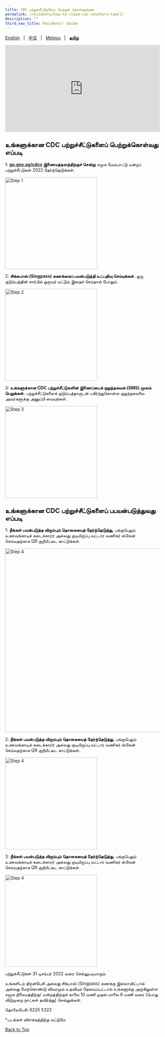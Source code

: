 ```yaml
---
title: CDC பற்றுச்சீட்டுகளைப் பெற்றுக் கொள்ளுங்கள்
permalink: /residents/how-to-claim-cdc-vouchers-tamil/
description: ""
third_nav_title: Residents' Guide
---
```

<span id="cdcv_page_top"></span>

[English](how-to-claim-cdc-vouchers) &nbsp;&nbsp;&#124;&nbsp;&nbsp; [中文](how-to-claim-cdc-vouchers-chinese)  &nbsp;&nbsp;&#124;&nbsp;&nbsp; [Melayu](how-to-claim-cdc-vouchers-malay) &nbsp;&nbsp;&#124;&nbsp;&nbsp; **[தமிழ்](how-to-claim-cdc-vouchers-tamil)**

<style>
	h1 {
	white-space:normal !important;
	hyphens: auto !important;
	overflow-x: auto !important;
	overflow-y: hidden !important;
}
	
a.bp-button {
	height: 6em !important;
	white-space:pre-line !important;
}
	
 .youtubecontainer {
    position: relative;
    width: 100%;
    height: 0;
    padding-bottom: 56.25%;
}
.youtubevideo {
    position: absolute;
    top: 0;
    left: 0;
    width: 100%;
    height: 100%;
}
</style>

<div class="youtubecontainer">
<iframe class="youtubevideo" src="https://www.youtube.com/embed/YMp3rmAWGcw" title="YouTube video player" frameborder="0" allow="accelerometer; autoplay; clipboard-write; encrypted-media; gyroscope; picture-in-picture" allowfullscreen></iframe>
</div>

## உங்களுக்கான CDC பற்றுச்சீட்டுகளைப் பெற்றுக்கொள்வது எப்படி


1: <strong>[go.gov.sg/cdcv](https://go.gov.sg/cdcv) இணையத்தளத்திற்குச் சென்று</strong> சமூக மேம்பாட்டு மன்றப் பற்றுச்சீட்டுகள் 2022 தேர்ந்தெடுங்கள்.

<img src="/images/residents/campaign%20listing%20(Mobile%20Mock)%20(Tamil).png" alt="Step 1" style="width:300px !important;" />

2: <strong>சிங்கபாஸ் (Singpass) கணக்கைப் பயன்படுத்தி உட்பதிவு செய்யுங்கள்.</strong> ஒரு குடும்பத்தின் சார்பில் ஒருவர் மட்டும் இதைச் செய்தால் போதும்.  

<img src="/images/residents/Campaign%20sign%20up%20(Mobile%20Mock)%20(Tamil).png" alt="Step 2" style="width:300px !important;" />


3: **உங்களுக்கான CDC பற்றுச்சீட்டுகளின் இணைப்பைக் குறுந்தகவல் (SMS) மூலம் பெறுங்கள்.** பற்றுச்சீட்டுகளைக் குடும்பத்தாருடன் பகிர்ந்துகொள்ள குறுந்தகவலை அவர்களுக்கு அனுப்பி வையுங்கள். 

<img src="/images/residents/Voucher%20SMS%20(Mobile%20Mock)%20(Tamil).png" alt="Step 3" style="width:300px !important;" />

## உங்களுக்கான CDC பற்றுச்சீட்டுகளைப் பபயன்படுத்துவது எப்படி

1: **நீங்கள் பயன்படுத்த விரும்பும் தொகையைத் தேர்ந்தெடுத்து,** பங்குபெறும் உணவங்காடிக் கடைக்காரர் அல்லது குடியிருப்பு வட்டார வணிகர் ஸ்கேன் செய்வதற்காக QR குறியீட்டை காட்டுங்கள்.

<img src="/images/residents/select%20vouchers%20page%20tamil.png" alt="Step 4" style="width:600px !important;" />


2: **நீங்கள் பயன்படுத்த விரும்பும் தொகையைத் தேர்ந்தெடுத்து,** பங்குபெறும் உணவங்காடிக் கடைக்காரர் அல்லது குடியிருப்பு வட்டார வணிகர் ஸ்கேன் செய்வதற்காக QR குறியீட்டை காட்டுங்கள்.

<img src="/images/residents/select%20vouchers%20tamil.png" alt="Step 4" style="width:300px !important;" />

3: **நீங்கள் பயன்படுத்த விரும்பும் தொகையைத் தேர்ந்தெடுத்து,** பங்குபெறும் உணவங்காடிக் கடைக்காரர் அல்லது குடியிருப்பு வட்டார வணிகர் ஸ்கேன் செய்வதற்காக QR குறியீட்டை காட்டுங்கள்.

<img src="/images/residents/qr%20page%20tamil.png" alt="Step 4" style="width:300px !important;" />


பற்றுச்சீட்டுகள் 31 டிசம்பர் 2022 வரை செல்லுபடியாகும்.

உங்களிடம் திறன்பேசி அல்லது சிங்பாஸ் (Singpass) கணக்கு இல்லாவிட்டால் அல்லது மேற்கொண்டு விவரமும் உதவியும் தேவைப்பட்டால் உங்களுக்கு அருகிலுள்ள சமூக நிலையத்திற்கு/ மன்றத்திற்குக் காலை 10 மணி முதல் மாலை 6 மணி வரை (பொது விடுமுறை நாட்கள் தவிர்த்து) செல்லுங்கள்.

தொலைபேசி: 6225 5322

&#42;<i>படங்கள் விளக்கத்திற்கு மட்டுமே</i>

[Back to Top](#cdcv_page_top)
